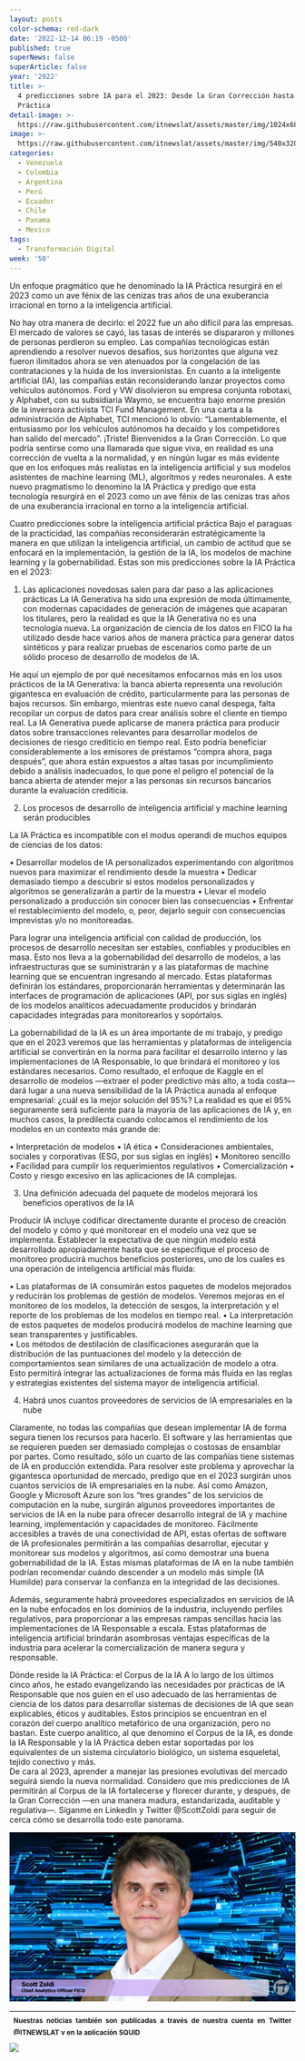```yaml
---
layout: posts
color-schema: red-dark
date: '2022-12-14 06:19 -0500'
published: true
superNews: false
superArticle: false
year: '2022'
title: >-
  4 predicciones sobre IA para el 2023: Desde la Gran Corrección hasta la IA
  Práctica
detail-image: >-
  https://raw.githubusercontent.com/itnewslat/assets/master/img/1024x680/Scott-Zoldi-g.jpg
image: >-
  https://raw.githubusercontent.com/itnewslat/assets/master/img/540x320/Scott-Zoldi-p.jpg
categories:
  - Venezuela
  - Colombia
  - Argentina
  - Perú
  - Ecuador
  - Chile
  - Panama
  - Mexico
tags:
  - Transformación Digital
week: '50'
---
```

Un enfoque pragmático que he denominado la IA Práctica resurgirá en el 2023 como un ave fénix de las cenizas tras años de una exuberancia irracional en torno a la inteligencia artificial.  


No hay otra manera de decirlo: el 2022 fue un año difícil para las empresas. El mercado de valores se cayó, las tasas de interés se dispararon y millones de personas perdieron su empleo. Las compañías tecnológicas están aprendiendo a resolver nuevos desafíos, sus horizontes que alguna vez fueron ilimitados ahora se ven atenuados por la congelación de las contrataciones y la huida de los inversionistas. En cuanto a la inteligente artificial (IA), las compañías están reconsiderando lanzar proyectos como vehículos autónomos. Ford y VW disolvieron su empresa conjunta robotaxi, y Alphabet, con su subsidiaria Waymo, se encuentra bajo enorme presión de la inversora activista TCI Fund Management. En una carta a la administración de Alphabet, TCI mencionó lo obvio: “Lamentablemente, el entusiasmo por los vehículos autónomos ha decaído y los competidores han salido del mercado”. ¡Triste!
Bienvenidos a la Gran Corrección. Lo que podría sentirse como una llamarada que sigue viva, en realidad es una corrección de vuelta a la normalidad, y en ningún lugar es más evidente que en los enfoques más realistas en la inteligencia artificial y sus modelos asistentes de machine learning (ML), algoritmos y redes neuronales. A este nuevo pragmatismo lo denomino la IA Práctica y predigo que esta tecnología resurgirá en el 2023 como un ave fénix de las cenizas tras años de una exuberancia irracional en torno a la inteligencia artificial.
 

Cuatro predicciones sobre la inteligencia artificial práctica
Bajo el paraguas de la practicidad, las compañías reconsiderarán estratégicamente la manera en que utilizan la inteligencia artificial, un cambio de actitud que se enfocará en la implementación, la gestión de la IA, los modelos de machine learning y la gobernabilidad. Estas son mis predicciones sobre la IA Práctica en el 2023:

1. Las aplicaciones novedosas salen para dar paso a las aplicaciones prácticas
La IA Generativa ha sido una expresión de moda últimamente, con modernas capacidades de generación de imágenes que acaparan los titulares, pero la realidad es que la IA Generativa no es una tecnología nueva. La organización de ciencia de los datos en FICO la ha utilizado desde hace varios años de manera práctica para generar datos sintéticos y para realizar pruebas de escenarios como parte de un sólido proceso de desarrollo de modelos de IA.

He aquí un ejemplo de por qué necesitamos enfocarnos más en los usos prácticos de la IA Generativa: la banca abierta representa una revolución gigantesca en evaluación de crédito, particularmente para las personas de bajos recursos. Sin embargo, mientras este nuevo canal despega, falta recopilar un corpus de datos para crear análisis sobre el cliente en tiempo real. La IA Generativa puede aplicarse de manera práctica para producir datos sobre transacciones relevantes para desarrollar modelos de decisiones de riesgo crediticio en tiempo real. Esto podría beneficiar considerablemente a los emisores de préstamos “compra ahora, paga después”, que ahora están expuestos a altas tasas por incumplimiento debido a análisis inadecuados, lo que pone el peligro el potencial de la banca abierta de atender mejor a las personas sin recursos bancarios durante la evaluación crediticia. 

2. Los procesos de desarrollo de inteligencia artificial y machine learning serán producibles

La IA Práctica es incompatible con el modus operandi de muchos equipos de ciencias de los datos:

•	Desarrollar modelos de IA personalizados experimentando con algoritmos nuevos para maximizar el rendimiento desde la muestra
•	Dedicar demasiado tiempo a descubrir si estos modelos personalizados y algoritmos se generalizarán a partir de la muestra 
•	Llevar el modelo personalizado a producción sin conocer bien las consecuencias 
•	Enfrentar el restablecimiento del modelo, o, peor, dejarlo seguir con consecuencias imprevistas y/o no monitoreadas.

Para lograr una inteligencia artificial con calidad de producción, los procesos de desarrollo necesitan ser estables, confiables y producibles en masa. Esto nos lleva a la gobernabilidad del desarrollo de modelos, a las infraestructuras que se suministrarán y a las plataformas de machine learning que se encuentran ingresando al mercado. Estas plataformas definirán los estándares, proporcionarán herramientas y determinarán las interfaces de programación de aplicaciones (API, por sus siglas en inglés) de los modelos analíticos adecuadamente producidos y brindarán capacidades integradas para monitorearlos y sopórtalos.

La gobernabilidad de la IA es un área importante de mi trabajo, y predigo que en el 2023 veremos que las herramientas y plataformas de inteligencia artificial se convertirán en la norma para facilitar el desarrollo interno y las implementaciones de IA Responsable, lo que brindará el monitoreo y los estándares necesarios. Como resultado, el enfoque de Kaggle en el desarrollo de modelos —extraer el poder predictivo más alto, a toda costa— dará lugar a una nueva sensibilidad de la IA Práctica aunada al enfoque empresarial: ¿cuál es la mejor solución del 95%? La realidad es que el 95% seguramente será suficiente para la mayoría de las aplicaciones de IA y, en muchos casos, la predilecta cuando colocamos el rendimiento de los modelos en un contexto más grande de:

•	Interpretación de modelos
•	IA ética
•	Consideraciones ambientales, sociales y corporativas (ESG, por sus siglas en inglés)
•	Monitoreo sencillo
•	Facilidad para cumplir los requerimientos regulativos
•	Comercialización
•	Costo y riesgo excesivo en las aplicaciones de IA complejas. 

3. Una definición adecuada del paquete de modelos mejorará los beneficios operativos de la IA  

Producir IA incluye codificar directamente durante el proceso de creación del modelo y cómo y qué monitorear en el modelo una vez que se implementa. Establecer la expectativa de que ningún modelo está desarrollado apropiadamente hasta que se especifique el proceso de monitoreo producirá muchos beneficios posteriores, uno de los cuales es una operación de inteligencia artificial más fluida:

•	Las plataformas de IA consumirán estos paquetes de modelos mejorados y reducirán los problemas de gestión de modelos. Veremos mejoras en el monitoreo de los modelos, la detección de sesgos, la interpretación y el reporte de los problemas de los modelos en tiempo real.
•	La interpretación de estos paquetes de modelos producirá modelos de machine learning que sean transparentes y justificables.  
•	Los métodos de destilación de clasificaciones asegurarán que la distribución de las puntuaciones del modelo y la detección de comportamientos sean similares de una actualización de modelo a otra. Esto permitirá integrar las actualizaciones de forma más fluida en las reglas y estrategias existentes del sistema mayor de inteligencia artificial.

4. Habrá unos cuantos proveedores de servicios de IA empresariales en la nube  

Claramente, no todas las compañías que desean implementar IA de forma segura tienen los recursos para hacerlo. El software y las herramientas que se requieren pueden ser demasiado complejas o costosas de ensamblar por partes. Como resultado, sólo un cuarto de las compañías tiene sistemas de IA en producción extendida. Para resolver este problema y aprovechar la gigantesca oportunidad de mercado, predigo que en el 2023 surgirán unos cuantos servicios de IA empresariales en la nube.
Así como Amazon, Google y Microsoft Azure son los “tres grandes” de los servicios de computación en la nube, surgirán algunos proveedores importantes de servicios de IA en la nube para ofrecer desarrollo integral de IA y machine learning, implementación y capacidades de monitoreo. Fácilmente accesibles a través de una conectividad de API, estas ofertas de software de IA profesionales permitirán a las compañías desarrollar, ejecutar y monitorear sus modelos y algoritmos, así como demostrar una buena gobernabilidad de la IA. Estas mismas plataformas de IA en la nube también podrían recomendar cuándo descender a un modelo más simple (IA Humilde) para conservar la confianza en la integridad de las decisiones.

Además, seguramente habrá proveedores especializados en servicios de IA en la nube enfocados en los dominios de la industria, incluyendo perfiles regulativos, para proporcionar a las empresas rampas sencillas hacia las implementaciones de IA Responsable a escala. Estas plataformas de inteligencia artificial brindarán asombrosas ventajas específicas de la industria para acelerar la comercialización de manera segura y responsable.  

Dónde reside la IA Práctica: el Corpus de la IA 
A lo largo de los últimos cinco años, he estado evangelizando las necesidades por prácticas de IA Responsable que nos guíen en el uso adecuado de las herramientas de ciencia de los datos para desarrollar sistemas de decisiones de IA que sean explicables, éticos y auditables. Estos principios se encuentran en el corazón del cuerpo analítico metafórico de una organización, pero no bastan. Este cuerpo analítico, al que denomino el Corpus de la IA, es donde la IA Responsable y la IA Práctica deben estar soportadas por los equivalentes de un sistema circulatorio biológico, un sistema esqueletal, tejido conectivo y más.   
De cara al 2023, aprender a manejar las presiones evolutivas del mercado seguirá siendo la nueva normalidad. Considero que mis predicciones de IA permitirán al Corpus de la IA fortalecerse y florecer durante, y después, de la Gran Corrección —en una manera madura, estandarizada, auditable y regulativa—. Síganme en LinkedIn y Twitter @ScottZoldi para seguir de cerca cómo se desarrolla todo este panorama.   

![](https://raw.githubusercontent.com/itnewslat/assets/master/img/540x320/Scott-Zoldi-p.jpg)

<table style="height: 42px;" width="569">
<tbody>
<tr>
<td style="text-align: justify;"><sub><strong>Nuestras noticias también son publicadas a través de nuestra cuenta en Twitter <a href="https://twitter.com/itnewslat?lang=es">@ITNEWSLAT</a> y en la aplicación <a href="https://squidapp.co/en/">SQUID</a></strong></sub></td>
</tr>
</tbody>
</table>

<img src="https://tracker.metricool.com/c3po.jpg?hash=56f88a41e39ab42c063cc51676587a04"/>